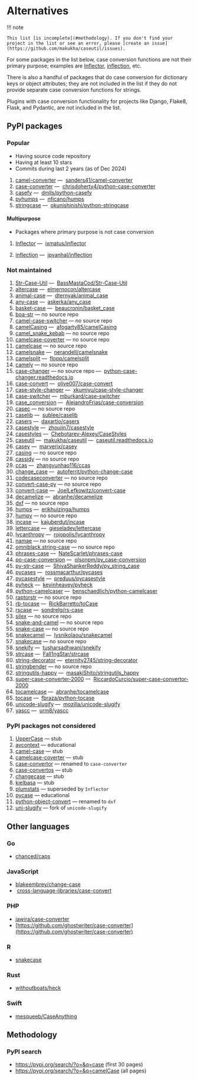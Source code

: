 # Alternatives

!!! note

    This list [is incomplete](#methodology). If you don't find your project in the list or see an error, please [create an issue](https://github.com/makukha/caseutil/issues).

For some packages in the list below, case conversion functions are not their primary purpose; examples are [Inflector](https://pypi.org/project/Inflector), [inflection](https://pypi.org/project/inflection), etc.

There is also a handful of packages that do case conversion for dictionary keys or object attributes; they are not included in the list if they do not provide separate case conversion functions for strings.

Plugins with case conversion functionality for projects like Django, Flake8, Flask, and Pydantic, are not included in the list.

## PyPI packages

### Popular

* Having source code repository
* Having at least 10 stars
* Commits during last 2 years (as of Dec 2024)

1. [camel-converter](https://pypi.org/project/camel-converter)
    — <i class="fab fa-github"></i> [sanders41/camel-converter](https://github.com/sanders41/camel-converter)
1. [case-converter](https://pypi.org/project/case-converter)
    — <i class="fab fa-github"></i> [chrisdoherty4/python-case-converter](https://github.com/chrisdoherty4/python-case-converter)
1. [casefy](https://pypi.org/project/casefy)
    — <i class="fab fa-github"></i> [dmlls/python-casefy](https://github.com/dmlls/python-casefy)
1. [pyhumps](https://pypi.org/project/pyhumps)
    — <i class="fab fa-github"></i> [nficano/humps](https://github.com/nficano/humps)
1. [stringcase](https://pypi.org/project/stringcase)
    — <i class="fab fa-github"></i> [okunishinishi/python-stringcase](https://github.com/okunishinishi/python-stringcase)

#### Multipurpose

* Packages where primary purpose is not case conversion

1. [Inflector](https://pypi.org/project/Inflector)
    — <i class="fab fa-github"></i> [ixmatus/inflector](https://github.com/ixmatus/inflector)

1. [inflection](https://pypi.org/project/inflection)
    — <i class="fab fa-github"></i> [jpvanhal/inflection](https://github.com/jpvanhal/inflection)

### Not maintained

1. [Str-Case-Util](https://pypi.org/project/Str-Case-Util/)
    — <i class="fab fa-github"></i> [BassMastaCod/Str-Case-Util](https://github.com/BassMastaCod/Str-Case-Util)
1. [altercase](https://pypi.org/project/altercase)
    — <i class="fab fa-github"></i> [elmernocon/altercase](https://github.com/elmernocon/altercase)
1. [animal-case](https://pypi.org/project/animal-case)
    — <i class="fab fa-github"></i> [dternyak/animal_case](https://github.com/dternyak/animal_case)
1. [any-case](https://pypi.org/project/any-case)
    — <i class="fab fa-github"></i> [askerka/any_case](https://github.com/askerka/any_case)
1. [basket-case](https://pypi.org/project/basket-case)
    — <i class="fab fa-github"></i> [beaucronin/basket_case](https://github.com/beaucronin/basket_case)
1. [boa-str](https://pypi.org/project/boa-str)
    — no source repo
1. [camel-case-switcher](https://pypi.org/project/camel-case-switcher)
    — no source repo
1. [camelCasing](https://pypi.org/project/camelCasing)
    — <i class="fab fa-github"></i> [afogarty85/camelCasing](https://github.com/afogarty85/camelCasing)
1. [camel_snake_kebab](https://pypi.org/project/camel_snake_kebab)
    — no source repo
1. [camelcase-coverter](https://pypi.org/project/camelcase-coverter)
    — no source repo
1. [camelcase](https://pypi.org/project/camelcase)
    — no source repo
1. [camelsnake](https://pypi.org/project/camelsnake)
    — <i class="fab fa-github"></i> [nerandell/camelsnake](https://github.com/nerandell/camelsnake)
1. [camelsplit](https://pypi.org/project/camelsplit)
    — <i class="fab fa-github"></i> [flopp/camelsplit](https://github.com/flopp/camelsplit)
1. [camely](https://pypi.org/project/camely)
    — no source repo
1. [case-changer](https://pypi.org/project/case-changer)
    — no source repo
    — <i class="fa fa-book"></i> [python-case-changer.readthedocs.io](https://python-case-changer.readthedocs.io)
1. [case-convert](https://pypi.org/project/case-convert)
    — <i class="fab fa-gitlab"></i> [olive007/case-convert](https://gitlab.com/devolive/cross-language-libraries/case-convert)
1. [case-style-changer](https://pypi.org/project/case-style-changer)
    — <i class="fab fa-github"></i> [xkumiyu/case-style-changer](https://github.com/xkumiyu/case-style-changer)
1. [case-switcher](https://pypi.org/project/case-switcher)
    — <i class="fab fa-gitlab"></i> [mburkard/case-switcher](https://gitlab.com/mburkard/case-switcher)
1. [case_conversion](https://pypi.org/project/case_conversion)
    — <i class="fab fa-github"></i> [AlejandroFrias/case-conversion](https://github.com/AlejandroFrias/case-conversion)
1. [casec](https://pypi.org/project/casec)
    — no source repo
1. [caselib](https://pypi.org/project/caselib)
    — <i class="fab fa-github"></i> [sublee/caselib](https://github.com/sublee/caselib)
1. [casers](https://pypi.org/project/casers)
    — <i class="fab fa-github"></i> [daxartio/casers](https://github.com/daxartio/casers)
1. [casestyle](https://pypi.org/project/casestyle)
    — <i class="fab fa-github"></i> [zhoujin7/casestyle](https://github.com/zhoujin7/casestyle)
1. [casestyles](https://pypi.org/project/casestyles)
    — <i class="fab fa-github"></i> [Chebotarev-Alexey/CaseStyles](https://github.com/Chebotarev-Alexey/CaseStyles)
1. [caseutil](https://pypi.org/project/caseutil)
    — <i class="fab fa-github"></i> [makukha/caseutil](https://github.com/makukha/caseutil)
    — <i class="fa fa-book"></i> [caseutil.readthedocs.io](https://caseutil.readthedocs.io)
1. [casey](https://pypi.org/project/casey)
    — <i class="fab fa-github"></i> [marverix/casey](https://github.com/marverix/casey)
1. [casing](https://pypi.org/project/casing)
    — no source repo
1. [cassidy](https://pypi.org/project/cassidy)
    — no source repo
1. [ccas](https://pypi.org/project/ccas)
    — <i class="fab fa-github"></i> [zhangyunhao116/ccas](https://github.com/zhangyunhao116/ccas)
1. [change_case](https://pypi.org/project/change_case)
    — <i class="fab fa-github"></i> [autoferrit/python-change-case](https://github.com/autoferrit/python-change-case)
1. [codecaseconverter](https://pypi.org/project/codecaseconverter)
    — no source repo
1. [convert-case-py](https://pypi.org/project/convert-case-py)
    — no source repo
1. [convert-case](https://pypi.org/project/convert-case)
    — <i class="fab fa-github"></i> [JoelLefkowitz/convert-case](https://github.com/JoelLefkowitz/convert-case)
1. [decamelize](https://pypi.org/project/decamelize)
    — <i class="fab fa-github"></i> [abranhe/decamelize](https://github.com/abranhe/decamelize)
1. [dxf](https://pypi.org/project/dxh)
    — no source repo
1. [humps](https://pypi.org/project/humps)
    — <i class="fab fa-github"></i> [erikhuizinga/humps](https://github.com/erikhuizinga/humps)
1. [humpy](https://pypi.org/project/humpy)
    — no source repo
1. [incase](https://pypi.org/project/incase)
    — <i class="fab fa-github"></i> [kajuberdut/incase](https://github.com/kajuberdut/incase)
1. [lettercase](https://pypi.org/project/lettercase)
    — <i class="fab fa-github"></i> [gieseladev/lettercase](https://github.com/gieseladev/lettercase)
1. [lycanthropy](https://pypi.org/project/lycanthropy)
    — <i class="fab fa-github"></i> [rojopolis/lycanthropy](https://github.com/rojopolis/lycanthropy)
1. [namae](https://pypi.org/project/namae)
    — no source repo
1. [omniblack.string-case](https://pypi.org/project/omniblack.string-case)
    — no source repo
1. [phrases-case](https://pypi.org/project/phrases-case)
    — <i class="fab fa-github"></i> [NateScarlet/phrases-case](https://github.com/NateScarlet/phrases-case)
1. [po-case-conversion](https://pypi.org/project/po-case-conversion)
    — <i class="fab fa-github"></i> [olsonpm/py_case-conversion](https://github.com/olsonpm/py_case-conversion)
1. [py-str-case](https://pypi.org/project/py-str-case)
    — <i class="fab fa-github"></i> [ShivaShankerReddy/py_string_case](https://github.com/ShivaShankerReddy/py_string_case)
1. [pycases](https://pypi.org/project/pycases)
    — <i class="fab fa-github"></i> [rossmacarthur/pycases](https://github.com/rossmacarthur/pycases)
1. [pycasestyle](https://pypi.org/project/pycasestyle)
    — <i class="fab fa-github"></i> [preduus/pycasestyle](https://github.com/preduus/pycasestyle)
1. [pyheck](https://pypi.org/project/pyheck)
    — <i class="fab fa-github"></i> [kevinheavey/pyheck](https://github.com/kevinheavey/pyheck)
1. [python-camelcaser](https://pypi.org/project/python-camelcaser)
    — <i class="fab fa-github"></i> [benschaedlich/python-camelcaser](https://github.com/benschaedlich/python-camelcaser)
1. [raptorstr](https://pypi.org/project/raptorstr)
    — no source repo
1. [rb-tocase](https://pypi.org/project/rb-tocase)
    — <i class="fab fa-github"></i> [RickBarretto/toCase](https://github.com/RickBarretto/toCase)
1. [rscase](https://pypi.org/project/rscase)
    — <i class="fab fa-github"></i> [sondrelg/rs-case](https://github.com/sondrelg/rs-case)
1. [silex](https://pypi.org/project/silex)
    — no source repo
1. [snake-and-camel](https://pypi.org/project/snake-and-camel)
    — no source repo
1. [snake-case](https://pypi.org/project/snake-case)
    — no source repo
1. [snakecamel](https://pypi.org/project/snakecamel)
    — <i class="fab fa-github"></i> [lysnikolaou/snakecamel](https://github.com/lysnikolaou/snakecamel)
1. [snakecase](https://pypi.org/project/snakecase)
    — no source repo
1. [snekify](https://pypi.org/project/snekify)
    — <i class="fab fa-github"></i> [tusharsadhwani/snekify](https://github.com/tusharsadhwani/snekify)
1. [strcase](https://pypi.org/project/strcase)
    — <i class="fab fa-github"></i> [Fall1ngStar/strcase](https://github.com/Fall1ngStar/strcase)
1. [string-decorator](https://pypi.org/project/string-decorator)
    — <i class="fab fa-github"></i> [eternity2745/string-decorator](https://github.com/eternity2745/string-decorator)
1. [stringbender](https://pypi.org/project/stringbender)
    — no source repo
1. [stringutils-happy](https://pypi.org/project/stringutils-happy)
    — <i class="fab fa-github"></i> [masakiShito/stringutils_happy](https://github.com/masakiShito/stringutils_happy)
1. [super-case-converter-2000](https://pypi.org/project/super-case-converter-2000)
    — <i class="fab fa-github"></i> [RiccardoCurcio/super-case-convertor-2000](https://github.com/RiccardoCurcio/super-case-convertor-2000)
1. [tocamelcase](https://pypi.org/project/tocamelcase)
    — <i class="fab fa-github"></i> [abranhe/tocamelcase](https://github.com/abranhe/tocamelcase)
1. [tocase](https://pypi.org/project/tocase)
    — <i class="fab fa-github"></i> [fbraza/python-tocase](https://github.com/fbraza/python-tocase)
1. [unicode-slugify](https://pypi.org/project/unicode-slugify)
    — <i class="fab fa-github"></i> [mozilla/unicode-slugify](https://github.com/mozilla/unicode-slugify)
1. [yascc](https://pypi.org/project/yascc)
    — <i class="fab fa-github"></i> [urm8/yascc](https://github.com/urm8/yascc)

### PyPI packages not considered

1. [UpperCase](https://pypi.org/project/UpperCase) — stub
1. [avcontext](https://pypi.org/project/avcontext) — educational
1. [camel-case](https://pypi.org/project/camel-case) — stub
1. [camelcase-coverter](https://pypi.org/project/camelcase-coverter) — stub
1. [case-convertor](https://pypi.org/project/case-convertor) — renamed to `case-converter`
1. [case-convertos](https://pypi.org/project/case-convertos) — stub
1. [changecase](https://pypi.org/project/changecase) — stub
1. [kielbasa](https://pypi.org/project/kielbasa/#files) — stub
1. [plumstats](https://pypi.org/project/plumstats) — superseded by `Inflector`
1. [pycase](https://pypi.org/project/pycase) — educational
1. [python-object-convert](https://pypi.org/project/python-object-convert) — renamed to `dxf`
1. [uni-slugify](https://pypi.org/project/uni-slugify) — fork of `unicode-slugify`


## Other languages

### Go

* [chanced/caps](https://github.com/chanced/caps)

### JavaScript

* [blakeembrey/change-case](https://github.com/blakeembrey/change-case)
* <i class="fab fa-gitlab"></i> [cross-language-libraries/case-convert](https://gitlab.com/devolive/cross-language-libraries/case-convert)

### PHP

* [jawira/case-converter](https://github.com/jawira/case-converter)
* [https://github.com/ghostwriter/case-converter](https://github.com/ghostwriter/case-converter)

### R

* [snakecase](https://cran.r-project.org/web/packages/snakecase)

### Rust

* [withoutboats/heck](https://github.com/withoutboats/heck)

### Swift

* [mesqueeb/CaseAnything](https://github.com/mesqueeb/CaseAnything)


## Methodology

### PyPI search

* https://pypi.org/search/?o=&q=case (first 30 pages)
* https://pypi.org/search/?o=&q=camelCase (all pages)
